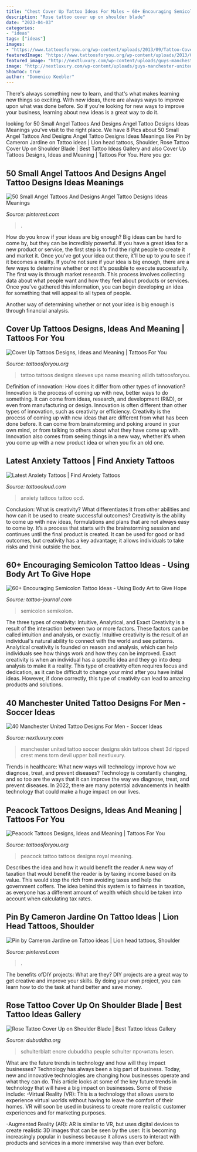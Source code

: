 ```yaml
---
title: "Chest Cover Up Tattoo Ideas For Males ~ 60+ Encouraging Semicolon Tattoo Ideas"
description: "Rose tattoo cover up on shoulder blade"
date: "2023-04-03"
categories:
- "ideas"
tags: ["ideas"]
images:
- "https://www.tattoosforyou.org/wp-content/uploads/2013/09/Tattoo-Cover-Sleeves.jpg"
featuredImage: "https://www.tattoosforyou.org/wp-content/uploads/2013/09/Tattoo-Cover-Sleeves.jpg"
featured_image: "http://nextluxury.com/wp-content/uploads/guys-manchester-united-ripped-skin-upper-chest-3d-tattoo-design-ideas.jpg"
image: "http://nextluxury.com/wp-content/uploads/guys-manchester-united-ripped-skin-upper-chest-3d-tattoo-design-ideas.jpg"
ShowToc: true
author: "Domenico Keebler"
---
```



There's always something new to learn, and that's what makes learning new things so exciting. With new ideas, there are always ways to improve upon what was done before. So if you're looking for new ways to improve your business, learning about new ideas is a great way to do it.

	

		
looking for 50 Small Angel Tattoos And Designs Angel Tattoo Designs Ideas Meanings you've visit to the right place. We have 8 Pics about 50 Small Angel Tattoos And Designs Angel Tattoo Designs Ideas Meanings like Pin by Cameron Jardine on Tattoo ideas | Lion head tattoos, Shoulder, Rose Tattoo Cover Up on Shoulder Blade | Best Tattoo Ideas Gallery and also Cover Up Tattoos Designs, Ideas and Meaning | Tattoos For You. Here you go:
		
    
## 50 Small Angel Tattoos And Designs Angel Tattoo Designs Ideas Meanings

<img loading=lazy src="https://i.pinimg.com/736x/6d/cd/32/6dcd323ae5b3241151125c99d6915044.jpg" onerror="this.onerror=null;this.src='https://tse3.mm.bing.net/th?id=OIP.ofytBsPx7RGKmJcMXvMz8AHaHB&amp;pid=15.1';" alt="50 Small Angel Tattoos And Designs Angel Tattoo Designs Ideas Meanings">

_Source: pinterest.com_

>. 

	

How do you know if your ideas are big enough?
Big ideas can be hard to come by, but they can be incredibly powerful. If you have a great idea for a new product or service, the first step is to find the right people to create it and market it. Once you've got your idea out there, it'll be up to you to see if it becomes a reality. If you're not sure if your idea is big enough, there are a few ways to determine whether or not it's possible to execute successfully. 
The first way is through market research. This process involves collecting data about what people want and how they feel about products or services. Once you've gathered this information, you can begin developing an idea for something that will appeal to all types of people. 

Another way of determining whether or not your idea is big enough is through financial analysis.

    
## Cover Up Tattoos Designs, Ideas And Meaning | Tattoos For You

<img loading=lazy src="https://www.tattoosforyou.org/wp-content/uploads/2013/09/Tattoo-Cover-Sleeves.jpg" onerror="this.onerror=null;this.src='https://tse1.mm.bing.net/th?id=OIP.CwujkvHtzLAjraQviAuoVwHaJ4&amp;pid=15.1';" alt="Cover Up Tattoos Designs, Ideas and Meaning | Tattoos For You">

_Source: tattoosforyou.org_

>tattoo tattoos designs sleeves ups name meaning eilidh tattoosforyou. 

	

Definition of innovation: How does it differ from other types of innovation?
Innovation is the process of coming up with new, better ways to do something. It can come from ideas, research, and development (R&D), or even from manufacturing or design. Innovation is often different than other types of innovation, such as creativity or efficiency.
Creativity is the process of coming up with new ideas that are different from what has been done before. It can come from brainstorming and poking around in your own mind, or from talking to others about what they have come up with. Innovation also comes from seeing things in a new way, whether it’s when you come up with a new product idea or when you fix an old one.

    
## Latest Anxiety Tattoos | Find Anxiety Tattoos

<img loading=lazy src="https://tattoocloud.com/system/images/tatties/000/086/509/web/phone_upload.jpg?1491925018" onerror="this.onerror=null;this.src='https://tse4.mm.bing.net/th?id=OIP.1yT2QPchDDfiDUdmTgHLOQHaJ4&amp;pid=15.1';" alt="Latest Anxiety Tattoos | Find Anxiety Tattoos">

_Source: tattoocloud.com_

>anxiety tattoos tattoo ocd. 

	

Conclusion: What is creativity? What differentiates it from other abilities and how can it be used to create successful outcomes?
Creativity is the ability to come up with new ideas, formulations and plans that are not always easy to come by. It’s a process that starts with the brainstorming session and continues until the final product is created. It can be used for good or bad outcomes, but creativity has a key advantage; it allows individuals to take risks and think outside the box.

    
## 60+ Encouraging Semicolon Tattoo Ideas - Using Body Art To Give Hope

<img loading=lazy src="https://tattoo-journal.com/wp-content/uploads/2017/01/Semicolon-Tattoo-59.jpg" onerror="this.onerror=null;this.src='https://tse1.mm.bing.net/th?id=OIP.wWjsVIfnrMDymu_hHYhDvAHaHa&amp;pid=15.1';" alt="60+ Encouraging Semicolon Tattoo Ideas - Using Body Art to Give Hope">

_Source: tattoo-journal.com_

>semicolon semikolon. 

	

The three types of creativity: Intuitive, Analytical, and Exact
Creativity is a result of the interaction between two or more factors. These factors can be called intuition and analysis, or exactly. Intuitive creativity is the result of an individual's natural ability to connect with the world and see patterns. Analytical creativity is founded on reason and analysis, which can help individuals see how things work and how they can be improved. 
Exact creativity is when an individual has a specific idea and they go into deep analysis to make it a reality. This type of creativity often requires focus and dedication, as it can be difficult to change your mind after you have initial ideas. However, if done correctly, this type of creativity can lead to amazing products and solutions.

    
## 40 Manchester United Tattoo Designs For Men - Soccer Ideas

<img loading=lazy src="http://nextluxury.com/wp-content/uploads/guys-manchester-united-ripped-skin-upper-chest-3d-tattoo-design-ideas.jpg" onerror="this.onerror=null;this.src='https://tse2.mm.bing.net/th?id=OIP.9jBEplR-JNpmLk_vCZUyawHaHO&amp;pid=15.1';" alt="40 Manchester United Tattoo Designs For Men - Soccer Ideas">

_Source: nextluxury.com_

>manchester united tattoo soccer designs skin tattoos chest 3d ripped crest mens torn devil upper ball nextluxury. 

	

Trends in healthcare: What new ways will technology improve how we diagnose, treat, and prevent diseases?
Technology is constantly changing, and so too are the ways that it can improve the way we diagnose, treat, and prevent diseases. In 2022, there are many potential advancements in health technology that could make a huge impact on our lives.

    
## Peacock Tattoos Designs, Ideas And Meaning | Tattoos For You

<img loading=lazy src="http://www.tattoosforyou.org/wp-content/uploads/2013/09/Royal-Peacock-Tattoo.jpg" onerror="this.onerror=null;this.src='https://tse1.mm.bing.net/th?id=OIP.tdfbv4o5z-lTwJjaHcoYJAHaJ5&amp;pid=15.1';" alt="Peacock Tattoos Designs, Ideas and Meaning | Tattoos For You">

_Source: tattoosforyou.org_

>peacock tattoo tattoos designs royal meaning. 

	

Describes the idea and how it would benefit the reader
A new way of taxation that would benefit the reader is by taxing income based on its value. This would stop the rich from avoiding taxes and help the government coffers. The idea behind this system is to fairness in taxation, as everyone has a different amount of wealth which should be taken into account when calculating tax rates.

    
## Pin By Cameron Jardine On Tattoo Ideas | Lion Head Tattoos, Shoulder

<img loading=lazy src="https://i.pinimg.com/736x/57/ed/bf/57edbf043cbd2c26d940e79720f80c7d.jpg" onerror="this.onerror=null;this.src='https://tse4.mm.bing.net/th?id=OIP.4GGGoPGiTEdNzAINdQnATwHaNK&amp;pid=15.1';" alt="Pin by Cameron Jardine on Tattoo ideas | Lion head tattoos, Shoulder">

_Source: pinterest.com_

>. 

	

The benefits ofDIY projects: What are they?
DIY projects are a great way to get creative and improve your skills. By doing your own project, you can learn how to do the task at hand better and save money.

    
## Rose Tattoo Cover Up On Shoulder Blade | Best Tattoo Ideas Gallery

<img loading=lazy src="http://www.dubuddha.org/wp-content/uploads/2018/01/Rose-Tattoo-Cover-Up-by-Christian-L-Encre-du-Peuple.jpg" onerror="this.onerror=null;this.src='https://tse4.mm.bing.net/th?id=OIP.nKLmSUElFUcgEIAy4DvQpQHaHa&amp;pid=15.1';" alt="Rose Tattoo Cover Up on Shoulder Blade | Best Tattoo Ideas Gallery">

_Source: dubuddha.org_

>schulterblatt encre dubuddha peuple schulter прочитать lesen. 

	

What are the future trends in technology and how will they impact businesses?
Technology has always been a big part of business. Today, new and innovative technologies are changing how businesses operate and what they can do. This article looks at some of the key future trends in technology that will have a big impact on businesses. Some of these include:
-Virtual Reality (VR): This is a technology that allows users to experience virtual worlds without having to leave the comfort of their homes. VR will soon be used in business to create more realistic customer experiences and for marketing purposes.

-Augmented Reality (AR): AR is similar to VR, but uses digital devices to create realistic 3D images that can be seen by the user. It is becoming increasingly popular in business because it allows users to interact with products and services in a more immersive way than ever before.

